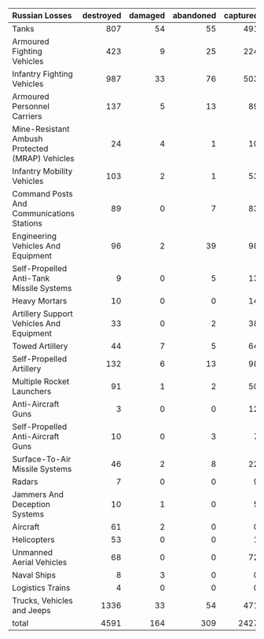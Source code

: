 | Russian Losses                                   |   destroyed |   damaged |   abandoned |   captured |   total |
|:-------------------------------------------------|------------:|----------:|------------:|-----------:|--------:|
| Tanks                                            |         807 |        54 |          55 |        491 |    1407 |
| Armoured Fighting Vehicles                       |         423 |         9 |          25 |        224 |     681 |
| Infantry Fighting Vehicles                       |         987 |        33 |          76 |        503 |    1599 |
| Armoured Personnel Carriers                      |         137 |         5 |          13 |         89 |     244 |
| Mine-Resistant Ambush Protected  (MRAP) Vehicles |          24 |         4 |           1 |         10 |      39 |
| Infantry Mobility Vehicles                       |         103 |         2 |           1 |         53 |     159 |
| Command Posts And Communications Stations        |          89 |         0 |           7 |         83 |     179 |
| Engineering Vehicles And Equipment               |          96 |         2 |          39 |         98 |     235 |
| Self-Propelled Anti-Tank Missile Systems         |           9 |         0 |           5 |         13 |      27 |
| Heavy Mortars                                    |          10 |         0 |           0 |         14 |      24 |
| Artillery Support Vehicles And Equipment         |          33 |         0 |           2 |         38 |      73 |
| Towed Artillery                                  |          44 |         7 |           5 |         64 |     120 |
| Self-Propelled Artillery                         |         132 |         6 |          13 |         98 |     249 |
| Multiple Rocket Launchers                        |          91 |         1 |           2 |         50 |     144 |
| Anti-Aircraft Guns                               |           3 |         0 |           0 |         12 |      15 |
| Self-Propelled Anti-Aircraft Guns                |          10 |         0 |           3 |          7 |      20 |
| Surface-To-Air Missile Systems                   |          46 |         2 |           8 |         22 |      78 |
| Radars                                           |           7 |         0 |           0 |          9 |      16 |
| Jammers And Deception Systems                    |          10 |         1 |           0 |          5 |      16 |
| Aircraft                                         |          61 |         2 |           0 |          0 |      63 |
| Helicopters                                      |          53 |         0 |           0 |          1 |      54 |
| Unmanned Aerial Vehicles                         |          68 |         0 |           0 |         72 |     140 |
| Naval Ships                                      |           8 |         3 |           0 |          0 |      11 |
| Logistics Trains                                 |           4 |         0 |           0 |          0 |       4 |
| Trucks, Vehicles and Jeeps                       |        1336 |        33 |          54 |        471 |    1894 |
| total                                            |        4591 |       164 |         309 |       2427 |    7491 |